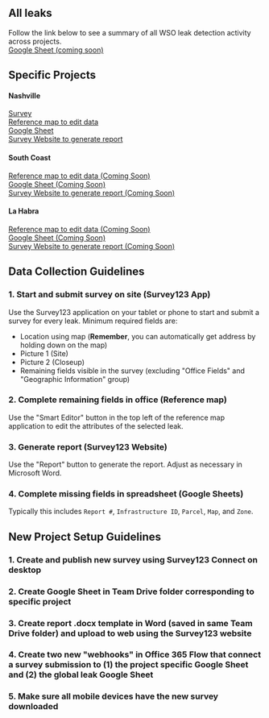 ## All leaks
Follow the link below to see a summary of all WSO leak detection activity across projects.  
<a href="#" target="_blank">Google Sheet (coming soon)</a>  

## Specific Projects

#### Nashville  
<a href="https://arcg.is/5PTq80" target="_blank">Survey</a>  
<a href="http://tinyurl.com/y3c48je5" target="_blank">Reference map to edit data</a>  
<a href="https://docs.google.com/spreadsheets/d/1FvkVS2M-rmH4cVXC1BAr-xoUQuEkDsZ0nKNsK_1vv8s/edit?usp=sharing" target="_blank">Google Sheet</a>  
<a href="http://tinyurl.com/y3c3m9rl" target="_blank">Survey Website to generate report</a>  

#### South Coast
<a href="#" target="_blank">Reference map to edit data (Coming Soon)</a>  
<a href="#" target="_blank">Google Sheet (Coming Soon)</a>  
<a href="#" target="_blank">Survey Website to generate report (Coming Soon)</a>  

#### La Habra
<a href="#" target="_blank">Reference map to edit data (Coming Soon)</a>  
<a href="#" target="_blank">Google Sheet (Coming Soon)</a>  
<a href="#" target="_blank">Survey Website to generate report (Coming Soon)</a>  

## Data Collection Guidelines
### 1. Start and submit survey on site (Survey123 App)
Use the Survey123 application on your tablet or phone to start and submit a survey for every leak. Minimum required fields are:

- Location using map (**Remember**, you can automatically get address by holding down on the map)  
- Picture 1 (Site)
- Picture 2 (Closeup)
- Remaining fields visible in the survey (excluding "Office Fields" and "Geographic Information" group)  

### 2. Complete remaining fields in office (Reference map)  
Use the "Smart Editor" button in the top left of the reference map application to edit the attributes of the selected leak. 

### 3. Generate report (Survey123 Website)  
Use the "Report" button to generate the report. Adjust as necessary in Microsoft Word.  

### 4. Complete missing fields in spreadsheet (Google Sheets)  
Typically this includes `Report #`, `Infrastructure ID`, `Parcel`, `Map`, and `Zone`.   

## New Project Setup Guidelines
### 1. Create and publish new survey using Survey123 Connect on desktop
### 2. Create Google Sheet in Team Drive folder corresponding to specific project
### 3. Create report .docx template in Word (saved in same Team Drive folder) and upload to web using the Survey123 website
### 4. Create two new "webhooks" in Office 365 Flow that connect a survey submission to (1) the project specific Google Sheet and (2) the global leak Google Sheet
### 5. Make sure all mobile devices have the new survey downloaded

